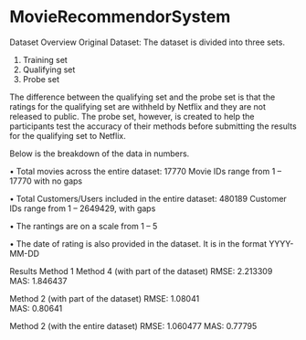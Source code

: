 # MovieRecommendorSystem

Dataset Overview 
Original Dataset: The dataset is divided into three sets.
1.	Training set 
2.	Qualifying set 
3.	Probe set

The difference between the qualifying set and the probe set is that the ratings for the qualifying set are withheld by Netflix and they are not released to public. The probe set, however, is created to help the participants test the accuracy of their methods before submitting the results for the qualifying set to Netflix.  

Below is the breakdown of the data in numbers.

•	Total movies across the entire dataset: 17770
    Movie IDs range from 1 – 17770 with no gaps
    
•	Total Customers/Users included in the entire dataset: 480189
    Customer IDs range from 1 – 2649429, with gaps
    
•	The rantings are on a scale from 1 – 5 

•	The date of rating is also provided in the dataset. It is in the format YYYY-MM-DD


Results
Method 1 		Method 4  (with part of the dataset)
RMSE:	2.213309	
MAS:	1.846437

Method 2 (with part of the dataset)	
RMSE: 1.08041	 
MAS: 0.80641	

Method 2 (with the entire dataset)
RMSE: 1.060477
MAS: 0.77795	 

